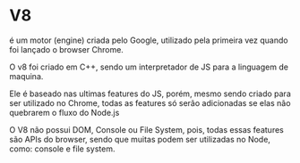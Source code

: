 # V8

é um motor (engine) criada pelo Google, utilizado pela primeira vez quando foi lançado o browser Chrome.

O v8 foi criado em C++, sendo um interpretador de JS para a linguagem de maquina.

Ele é baseado nas ultimas features do JS, porém, mesmo sendo criado para ser utilizado no Chrome, todas as features só serão adicionadas se elas não quebrarem o fluxo do Node.js

O V8 não possui DOM, Console ou File System, pois, todas essas features são APIs do browser, sendo que muitas podem ser utilizadas no Node, como: console e file system.
